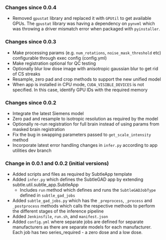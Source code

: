 ### Changes since 0.0.4
- Removed `gpustat` library and replaced it with `GPUtil` to get available GPUs. The `gpustat`
library was having a dependency on `pynvml` which was throwing a driver mismatch error
when packaged with `pyinstaller`.

### Changes since 0.0.3
- Make processing params (e.g. `num_rotations`, `noise_mask_threshold` etc) configurable through
exec config (config.yml)
- Make registration optional for QC testing
- Optionally blur low dose image with anisotropic gaussian blur to get rid of CS streaks
- Resample, zero pad and crop methods to support the new unified model
- When app is installed in CPU mode, `CUDA_VISIBLE_DEVICES` is not specified. In this case,
identify GPU IDs with the required memory

### Changes since 0.0.2
- Integrate the latest Siemens model
- Zero pad and resample to isotropic resolution as required by the model
- Optionally re-run registration for full brain instead of using params from masked brain
registration
- Fix the bug in swapping parameters passed to `get_scale_intensity` method
- Incorporate latest error handling changes in `infer.py` according to app utilities dev branch

### Change in 0.0.1 and 0.0.2 (initial versions)

- Added scripts and files as required by SubtleApp template
- Added `infer.py` which defines the SubtleGAD app by extending subtle.util.subtle_app.SubtleApp
  - Includes `run` method which defines and runs the `SubtleGADJobType` defined in `subtle_gad_jobs`
- Added `subtle_gad_jobs.py` which has the `_preprocess`, `_process` and `_postprocess` methods which calls the respective methods to perform the different stages of the inference pipeline
- Added `Jenkinsfile`, `run.sh`, and `manifest.json`
- Added `config.yml` where separate jobs are defined for separate manufacturers as there are separate models for each manufacturer. Each job has two series_required - a zero dose and a low dose.
